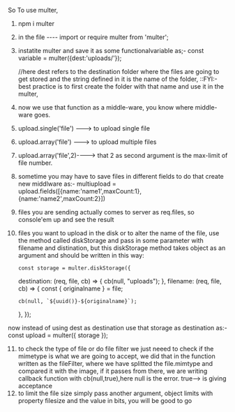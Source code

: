 So To use multer,

1.  npm i multer
2.  in the file ---- import or require multer from 'multer';
3.  instatite multer and save it as some functionalvariable as;-
    const variable = multer({dest:'uploads/'});

    //here dest refers to the destination folder where the files are going to get stored and the string defined in it is the name of the folder,
    ::FYI:- best practice is to first create the folder with that name and use it in the multer,

4.  now we use that function as a middle-ware, you know where middle-ware goes.

5.  upload.single('file') ---> to upload single file
6.  upload.array('file') ---> to upload multiple files
7.  upload.array('file',2)----> that 2 as second argument is the max-limit of file number.
8.  sometime you may have to save files in different fields to do that create new middlware as:-
    multiupload = upload.fields([{name:'name1',maxCount:1},{name:'name2',maxCount:2}])
9.  files you are sending actually comes to server as req.files, so console'em up and see the result
10. files you want to upload in the disk or to alter the name of the file,
    use the method called diskStorage and pass in some parameter with filename and distination, but this diskStorage method takes object as an argument and should be written in this way:

        const storage = multer.diskStorage({

    destination: (req, file, cb) => {
    cb(null, "uploads");
    },
    filename: (req, file, cb) => {
    const { originalname } = file;

        cb(null, `${uuid()}-${originalname}`);

    },
    });

now instead of using dest as destination use that storage as destination as:-
const upload = multer({ storage });

11. to check the type of file or do file filter we just neeed to check if the mimetype is what we are going to accept, we did that in the function written as the fileFilter, where we have splitted the file.mimtype and compared it with the image, if it passes from there, we are writing callback function with cb(null,true),here null is the error. true--> is giving acceptance
12. to limit the file size simply pass another argument, object limits with property filesize and the value in bits, you will be good to go
